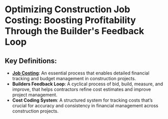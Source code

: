 # Optimizing Construction Job Costing: Boosting Profitability Through the Builder's Feedback Loop

## **Key Definitions**:

- <ins>**Job Costing**</ins>: An essential process that enables detailed financial tracking and budget management in construction projects.
- **Builders Feedback Loop**: A cyclical process of bid, build, measure, and improve, that helps contractors refine cost estimates and improve project management.
- **Cost Coding System**: A structured system for tracking costs that’s crucial for accuracy and consistency in financial management across construction projects.
